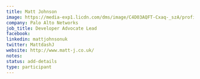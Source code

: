 ```yaml
---
title: Matt Johnson
image: https://media-exp1.licdn.com/dms/image/C4D03AQFT-Cxaq-_szA/profile-displayphoto-shrink_800_800/0/1633626956060?e=1641427200&v=beta&t=cFrDGlAFuJ0IrPYsK8g0BHiZFo-4K2SrDola8ZEmPEE
company: Palo Alto Networks
job_title: Developer Advocate Lead
facebook:
linkedin: mattjohnsonuk
twitter: MattdashJ
website: http://www.matt-j.co.uk/
notes:
status: add-details
type: participant
---
```


<!-- put more details about participant here -->